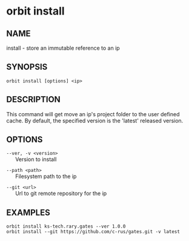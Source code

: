 # __orbit install__

## __NAME__

install - store an immutable reference to an ip

## __SYNOPSIS__

```
orbit install [options] <ip>
```

## __DESCRIPTION__

This command will get move an ip's project folder to the user defined cache.
By default, the specified version is the 'latest' released version.

## __OPTIONS__

`--ver, -v <version>`  
      Version to install
 
`--path <path>`  
      Filesystem path to the ip
 
`--git <url>`  
      Url to git remote repository for the ip

## __EXAMPLES__

```
orbit install ks-tech.rary.gates --ver 1.0.0
orbit install --git https://github.com/c-rus/gates.git -v latest
```